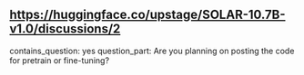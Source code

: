 ## https://huggingface.co/upstage/SOLAR-10.7B-v1.0/discussions/2

contains_question: yes
question_part: Are you planning on posting the code for pretrain or fine-tuning?